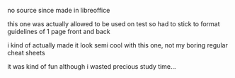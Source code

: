 no source since made in libreoffice 

this one was actually allowed to be used on test so had to stick to format guidelines of 1 page front and back

i kind of actually made it look semi cool with this one, not my boring regular cheat sheets

it was kind of fun although i wasted precious study time...
